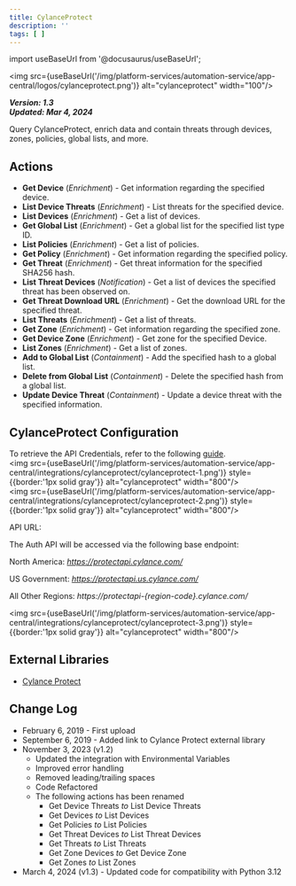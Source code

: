 ```yaml
---
title: CylanceProtect
description: ''
tags: [ ]
---
```


import useBaseUrl from '@docusaurus/useBaseUrl';

<img src={useBaseUrl('/img/platform-services/automation-service/app-central/logos/cylanceprotect.png')} alt="cylanceprotect" width="100"/>

***Version: 1.3  
Updated: Mar 4, 2024***

Query CylanceProtect, enrich data and contain threats through devices, zones, policies, global lists, and more.

## Actions

* **Get Device** (*Enrichment*) - Get information regarding the specified device.
* **List Device Threats** (*Enrichment*) - List threats for the specified device.
* **List Devices** (*Enrichment*) - Get a list of devices.
* **Get Global List** (*Enrichment*) - Get a global list for the specified list type ID.
* **List Policies** (*Enrichment*) - Get a list of policies.
* **Get Policy** (*Enrichment*) - Get information regarding the specified policy.
* **Get Threat** (*Enrichment*) - Get threat information for the specified SHA256 hash.
* **List Threat Devices** (*Notification*) - Get a list of devices the specified threat has been observed on.
* **Get Threat Download URL** (*Enrichment*) - Get the download URL for the specified threat.
* **List Threats** (*Enrichment*) - Get a list of threats.
* **Get Zone** (*Enrichment*) - Get information regarding the specified zone.
* **Get Device Zone** (*Enrichment*) - Get zone for the specified Device.
* **List Zones** (*Enrichment*) - Get a list of zones.
* **Add to Global List** (*Containment*) - Add the specified hash to a global list.
* **Delete from Global List** (*Containment*) - Delete the specified hash from a global list.
* **Update Device Threat** (*Containment*) - Update a device threat with the specified information.

## CylanceProtect Configuration

To retrieve the API Credentials, refer to the following [guide](https://docs.blackberry.com/en/unified-endpoint-security/blackberry-ues/Cylance-API-user-guide/Application_Management/To_Add_an_Application).<br/><img src={useBaseUrl('/img/platform-services/automation-service/app-central/integrations/cylanceprotect/cylanceprotect-1.png')} style={{border:'1px solid gray'}} alt="cylanceprotect" width="800"/><br/><img src={useBaseUrl('/img/platform-services/automation-service/app-central/integrations/cylanceprotect/cylanceprotect-2.png')} style={{border:'1px solid gray'}} alt="cylanceprotect" width="800"/>

API URL:

The Auth API will be accessed via the following base endpoint:

North America: *https://protectapi.cylance.com/*

US Government: *https://protectapi.us.cylance.com/*

All Other Regions: *https://protectapi-{region-code}.cylance.com/*

<img src={useBaseUrl('/img/platform-services/automation-service/app-central/integrations/cylanceprotect/cylanceprotect-3.png')} style={{border:'1px solid gray'}} alt="cylanceprotect" width="800"/>

## External Libraries

* [Cylance Protect](https://github.com/jpadilla/pyjwt/blob/master/LICENSE)

## Change Log

* February 6, 2019 - First upload
* September 6, 2019 - Added link to Cylance Protect external library
* November 3, 2023 (v1.2)
    + Updated the integration with Environmental Variables
    + Improved error handling
    + Removed leading/trailing spaces
    + Code Refactored
    + The following actions has been renamed
        - Get Device Threats *to* List Device Threats
        - Get Devices *to* List Devices
        - Get Policies *to* List Policies
        - Get Threat Devices *to* List Threat Devices
        - Get Threats *to* List Threats
        - Get Zone Devices *to* Get Device Zone
        - Get Zones *to* List Zones
* March 4, 2024 (v1.3) - Updated code for compatibility with Python 3.12
